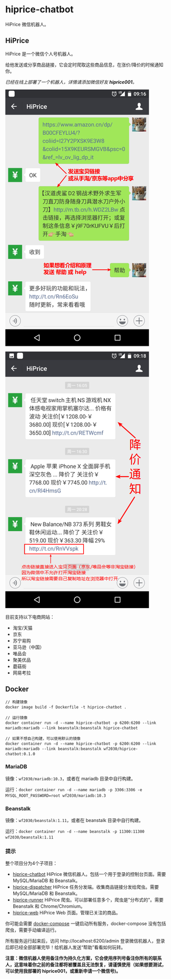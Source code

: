 # hiprice-chatbot
HiPrice 微信机器人。

## HiPrice
HiPrice 是一个微信个人号机器人。

给他发送或分享商品链接，它会定时爬取这些商品信息，在涨价/降价的时候通知你。

_已经在线上部署了一个机器人，详情请添加微信好友 __hiprice001__。_

![](assets/welcome1.png)



![](assets/welcome2.png)



目前支持以下电商网站：

- 淘宝/天猫
- 京东
- 苏宁易购
- 亚马逊（中国）
- 唯品会
- 聚美优品
- 蘑菇街
- 网易考拉

## Docker

```
// 构建镜像
docker image build -f Dockerfile -t hiprice-chatbot .

// 运行镜像
docker container run -d --name hiprice-chatbot -p 6200:6200 --link mariadb:mariadb --link beanstalk:beanstalk hiprice-chatbot

// 如果不想自己构建，可以使用默认的镜像
docker container run -d --name hiprice-chatbot -p 6200:6200 --link mariadb:mariadb --link beanstalk:beanstalk wf2030/hiprice-chatbot:0.1.0
```

### MariaDB

镜像：`wf2030/mariadb:10.3`，或者在 mariadb 目录中自行构建。

运行：`docker container run -d --name mariadb -p 3306:3306 -e MYSQL_ROOT_PASSWORD=root wf2030/mariadb:10.3`

### Beanstalk

镜像：`wf2030/beanstalk:1.11`，或者在 beanstalk 目录中自行构建。

运行：`docker container run -d --name beanstalk -p 11300:11300 wf2030/beanstalk:1.11`

### 提示

整个项目分为4个子项目：

- [hiprice-chatbot](https://github.com/kwf2030/hiprice-chatbot)
  HiPrice 微信机器人。包括一个用于登录的控制台页面。需要 MySQL/MariaDB 和 Beanstalk。
- [hiprice-dispatcher](https://github.com/kwf2030/hiprice-dispatcher)
  HiPrice 任务分发端。收集商品链接分发给爬虫。需要 MySQL/MariaDB 和 Beanstalk。
- [hiprice-runner](https://github.com/kwf2030/hiprice-runner)
  HiPrice 爬虫。可以部署任意多个，爬虫是"分布式的"。需要 Beanstalk 和 Chrome/Chromium。
- [hiprice-web](https://github.com/kwf2030/hiprice-web)
  HiPrice Web 页面。管理已关注的商品。

你可能会需要 [docker-compose](docker-compose.yaml) 一键启动所有服务，docker-compose 没有包括爬虫，需要手动编译运行。

所有服务运行起来后，访问 http://localhost:6200/admin 登录微信机器人，登录后即已经全部部署完毕！给机器人发送“帮助”看看如何玩转。

__注意：微信机器人使用备注作为持久化方案，它会使用序列号备注你所有的联系人，这意味着你之前的备注都将被覆盖且无法恢复，请谨慎使用（如果想要测试，可以使用我部署的 hiprice001，或重新申请一个微信号)。__
